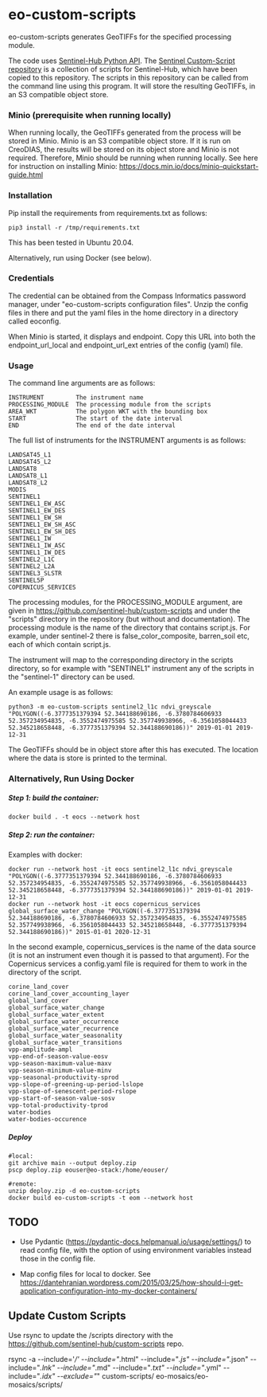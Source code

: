 # eo-custom-scripts

eo-custom-scripts generates GeoTIFFs for the specified processing module.

The code uses [Sentinel-Hub Python API](https://sentinelhub-py.readthedocs.io/en/latest/).
The [Sentinel Custom-Script repository](https://custom-scripts.sentinel-hub.com/) is a collection of scripts for
Sentinel-Hub, which have been copied to this repository. The scripts in this repository can be called from the command
line using this program. It will store the resulting GeoTIFFs, in an S3 compatible object store.

### Minio (prerequisite when running locally)

When running locally, the GeoTIFFs generated from the process will be stored in Minio. Minio is an S3 compatible object
store. If it is run on CreoDIAS, the results will be stored on its object store and Minio is not required. Therefore,
Minio should be running when running locally. See here for instruction on installing
Minio: https://docs.min.io/docs/minio-quickstart-guide.html

### Installation

Pip install the requirements from requirements.txt as follows:

    pip3 install -r /tmp/requirements.txt

This has been tested in Ubuntu 20.04.

Alternatively, run using Docker (see below).

### Credentials

The credential can be obtained from the Compass Informatics password manager, under "eo-custom-scripts configuration files".
Unzip the config files in there and put the yaml files in the home directory in a directory called eoconfig.

When Minio is started, it displays and endpoint. Copy this URL into both the endpoint_url_local and endpoint_url_ext
entries of the config (yaml) file.

### Usage

The command line arguments are as follows:

    INSTRUMENT         The instrument name 
    PROCESSING_MODULE  The processing module from the scripts
    AREA_WKT           The polygon WKT with the bounding box
    START              The start of the date interval   
    END                The end of the date interval   

The full list of instruments for the INSTRUMENT arguments is as follows:

    LANDSAT45_L1
    LANDSAT45_L2
    LANDSAT8
    LANDSAT8_L1
    LANDSAT8_L2
    MODIS
    SENTINEL1
    SENTINEL1_EW_ASC
    SENTINEL1_EW_DES
    SENTINEL1_EW_SH
    SENTINEL1_EW_SH_ASC
    SENTINEL1_EW_SH_DES
    SENTINEL1_IW
    SENTINEL1_IW_ASC
    SENTINEL1_IW_DES
    SENTINEL2_L1C
    SENTINEL2_L2A
    SENTINEL3_SLSTR
    SENTINEL5P
    COPERNICUS_SERVICES

The processing modules, for the PROCESSING_MODULE argument, are given in https://github.com/sentinel-hub/custom-scripts
and under the "scripts" directory in the repository (but without and documentation). The processing module is the name
of the directory that contains script.js. For example, under sentinel-2 there is false_color_composite, barren_soil etc,
each of which contain script.js.

The instrument will map to the corresponding directory in the scripts directory, so for example with "SENTINEL1"
instrument any of the scripts in the "sentinel-1" directory can be used.

An example usage is as follows:

    python3 -m eo-custom-scripts sentinel2_l1c ndvi_greyscale "POLYGON((-6.3777351379394 52.344188690186, -6.3780784606933 52.357234954835, -6.3552474975585 52.357749938966, -6.3561058044433 52.345218658448, -6.3777351379394 52.344188690186))" 2019-01-01 2019-12-31

The GeoTIFFs should be in object store after this has executed. The location where the data is store is printed to the
terminal.

### Alternatively, Run Using Docker

##### Step 1: build the container:

    docker build . -t eocs --network host

##### Step 2: run the container:

Examples with docker:

    docker run --network host -it eocs sentinel2_l1c ndvi_greyscale "POLYGON((-6.3777351379394 52.344188690186, -6.3780784606933 52.357234954835, -6.3552474975585 52.357749938966, -6.3561058044433 52.345218658448, -6.3777351379394 52.344188690186))" 2019-01-01 2019-12-31
    docker run --network host -it eocs copernicus_services global_surface_water_change "POLYGON((-6.3777351379394 52.344188690186, -6.3780784606933 52.357234954835, -6.3552474975585 52.357749938966, -6.3561058044433 52.345218658448, -6.3777351379394 52.344188690186))" 2015-01-01 2020-12-31

In the second example, copernicus_services is the name of the data source (it is not an instrument even though it is
passed to that argument). For the Copernicus services a config.yaml file is required for them to work in the directory
of the script.

    corine_land_cover
    corine_land_cover_accounting_layer
    global_land_cover
    global_surface_water_change
    global_surface_water_extent
    global_surface_water_occurrence
    global_surface_water_recurrence
    global_surface_water_seasonality
    global_surface_water_transitions
    vpp-amplitude-ampl
    vpp-end-of-season-value-eosv
    vpp-season-maximum-value-maxv
    vpp-season-minimum-value-minv
    vpp-seasonal-productivity-sprod
    vpp-slope-of-greening-up-period-lslope
    vpp-slope-of-senescent-period-rslope
    vpp-start-of-season-value-sosv
    vpp-total-productivity-tprod
    water-bodies
    water-bodies-occurence

##### Deploy

    #local:
    git archive main --output deploy.zip 
    pscp deploy.zip eouser@eo-stack:/home/eouser/

    #remote:
    unzip deploy.zip -d eo-custom-scripts
    docker build eo-custom-scripts -t eom --network host

## TODO

* Use Pydantic (https://pydantic-docs.helpmanual.io/usage/settings/) to read config file, with the option of using
  environment variables instead those in the config file.

* Map config files for local to docker. See https://dantehranian.wordpress.com/2015/03/25/how-should-i-get-application-configuration-into-my-docker-containers/

## Update Custom Scripts

Use rsync to update the /scripts directory with the https://github.com/sentinel-hub/custom-scripts repo.

rsync -a --include='*/' --include="*.html" --include="*.js" --include="*.json" --include="*.lnk" --include="*.md"
--include="*.txt" --include="*.yml" --include="*.idx" --exclude="*" custom-scripts/ eo-mosaics/eo-mosaics/scripts/